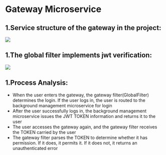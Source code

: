 # Gateway Microservice
## 1.Service structure of the gateway in the project:
![](/resources/gateway.png)
## 1.The global filter implements jwt verification:
![](/resources/jwt.png)
## 1.Process Analysis:
* When the user enters the gateway, the gateway filter(GlobalFilter) determines the login. If the user logs in, the user is routed to the background management microservice for login
* After the user successfully logs in, the background management microservice issues the JWT TOKEN information and returns it to the user
* The user accesses the gateway again, and the gateway filter receives the TOKEN carried by the user
* The gateway filter parses the TOKEN to determine whether it has permission. If it does, it permits it. If it does not, it returns an unauthenticated error